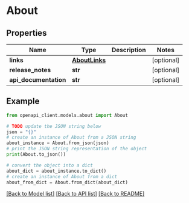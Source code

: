 # About


## Properties

Name | Type | Description | Notes
------------ | ------------- | ------------- | -------------
**links** | [**AboutLinks**](AboutLinks.md) |  | [optional] 
**release_notes** | **str** |  | [optional] 
**api_documentation** | **str** |  | [optional] 

## Example

```python
from openapi_client.models.about import About

# TODO update the JSON string below
json = "{}"
# create an instance of About from a JSON string
about_instance = About.from_json(json)
# print the JSON string representation of the object
print(About.to_json())

# convert the object into a dict
about_dict = about_instance.to_dict()
# create an instance of About from a dict
about_from_dict = About.from_dict(about_dict)
```
[[Back to Model list]](../README.md#documentation-for-models) [[Back to API list]](../README.md#documentation-for-api-endpoints) [[Back to README]](../README.md)


